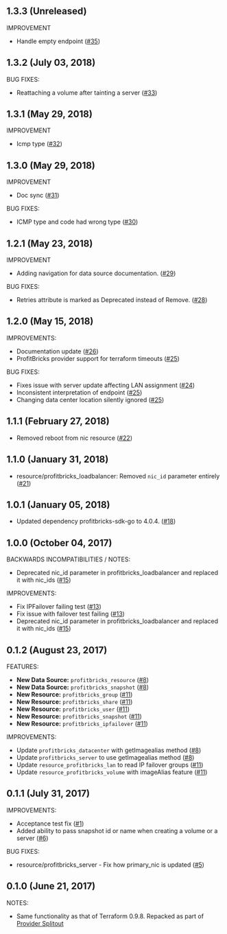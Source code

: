 ## 1.3.3 (Unreleased)

IMPROVEMENT

* Handle empty endpoint ([#35](https://github.com/terraform-providers/terraform-provider-profitbricks/pull/35))

## 1.3.2 (July 03, 2018)

BUG FIXES:

* Reattaching a volume after tainting a server ([#33](https://github.com/terraform-providers/terraform-provider-profitbricks/pull/33))

## 1.3.1 (May 29, 2018)

IMPROVEMENT

* Icmp type ([#32](https://github.com/terraform-providers/terraform-provider-profitbricks/pull/32))

## 1.3.0 (May 29, 2018)

IMPROVEMENT

* Doc sync ([#31](https://github.com/terraform-providers/terraform-provider-profitbricks/pull/31))

BUG FIXES:

* ICMP type and code had wrong type ([#30](https://github.com/terraform-providers/terraform-provider-profitbricks/pull/30))

## 1.2.1 (May 23, 2018)

IMPROVEMENT

* Adding navigation for data source documentation. ([#29](https://github.com/terraform-providers/terraform-provider-profitbricks/pull/29))

BUG FIXES:

* Retries attribute is marked as Deprecated instead of Remove. ([#28](https://github.com/terraform-providers/terraform-provider-profitbricks/pull/28))

## 1.2.0 (May 15, 2018)

IMPROVEMENTS: 

* Documentation update ([#26](https://github.com/terraform-providers/terraform-provider-profitbricks/pull/26))
* ProfitBricks provider support for terraform timeouts ([#25](https://github.com/terraform-providers/terraform-provider-profitbricks/pull/25))

BUG FIXES:

* Fixes issue with server update affecting LAN assignment ([#24](https://github.com/terraform-providers/terraform-provider-profitbricks/pull/24))
* Inconsistent interpretation of endpoint ([#25](https://github.com/terraform-providers/terraform-provider-profitbricks/pull/25))
* Changing data center location silently ignored ([#25](https://github.com/terraform-providers/terraform-provider-profitbricks/pull/25))

## 1.1.1 (February 27, 2018)

* Removed reboot from nic resource ([#22](https://github.com/terraform-providers/terraform-provider-profitbricks/issues/22))

## 1.1.0 (January 31, 2018)

* resource/profitbricks_loadbalancer: Removed `nic_id` parameter entirely ([#21](https://github.com/terraform-providers/terraform-provider-profitbricks/issues/21))

## 1.0.1 (January 05, 2018)

* Updated dependency profitbricks-sdk-go to 4.0.4. ([#18](https://github.com/terraform-providers/terraform-provider-profitbricks/pull/18))

## 1.0.0 (October 04, 2017)

BACKWARDS INCOMPATIBILITIES / NOTES:

* Deprecated nic_id parameter in profitbricks_loadbalancer and replaced it with nic_ids ([#15](https://github.com/terraform-providers/terraform-provider-profitbricks/pull/15))

IMPROVEMENTS: 

* Fix IPFailover failing test ([#13](https://github.com/terraform-providers/terraform-provider-profitbricks/pull/13))
* Fix issue with failover test failing ([#13](https://github.com/terraform-providers/terraform-provider-profitbricks/pull/13))
* Deprecated nic_id parameter in profitbricks_loadbalancer and replaced it with nic_ids ([#15](https://github.com/terraform-providers/terraform-provider-profitbricks/pull/15))


## 0.1.2 (August 23, 2017)

FEATURES:

* **New Data Source:** `profitbricks_resource` ([#8](https://github.com/terraform-providers/terraform-provider-profitbricks/pull/8))
* **New Data Source:** `profitbricks_snapshot` ([#8](https://github.com/terraform-providers/terraform-provider-profitbricks/pull/8))
* **New Resource:** `profitbricks_group` ([#11](https://github.com/terraform-providers/terraform-provider-profitbricks/pull/11))
* **New Resource:** `profitbricks_share` ([#11](https://github.com/terraform-providers/terraform-provider-profitbricks/pull/11))
* **New Resource:** `profitbricks_user` ([#11](https://github.com/terraform-providers/terraform-provider-profitbricks/pull/11))
* **New Resource:** `profitbricks_snapshot` ([#11](https://github.com/terraform-providers/terraform-provider-profitbricks/pull/11))
* **New Resource:** `profitbricks_ipfailover` ([#11](https://github.com/terraform-providers/terraform-provider-profitbricks/pull/11))

IMPROVEMENTS: 

* Update `profitbricks_datacenter` with getImagealias method ([#8](https://github.com/terraform-providers/terraform-provider-profitbricks/pull/8))
* Update `profitbricks_server` to use getImagealias method ([#8](https://github.com/terraform-providers/terraform-provider-profitbricks/pull/8))
* Update `resource_profitbricks_lan` to read IP failover groups ([#11](https://github.com/terraform-providers/terraform-provider-profitbricks/pull/11))
* Update `resource_profitbricks_volume` with imageAlias feature ([#11](https://github.com/terraform-providers/terraform-provider-profitbricks/pull/11))

## 0.1.1 (July 31, 2017)

IMPROVEMENTS: 

* Acceptance test fix ([#1](https://github.com/terraform-providers/terraform-provider-profitbricks/issues/1))
* Added ability to pass snapshot id or name when creating a volume or a server ([#6](https://github.com/terraform-providers/terraform-provider-profitbricks/issues/6))

BUG FIXES:

* resource/profitbricks_server - Fix how primary_nic is updated ([#5](https://github.com/terraform-providers/terraform-provider-profitbricks/issues/5))

## 0.1.0 (June 21, 2017)

NOTES:

* Same functionality as that of Terraform 0.9.8. Repacked as part of [Provider Splitout](https://www.hashicorp.com/blog/upcoming-provider-changes-in-terraform-0-10/)
